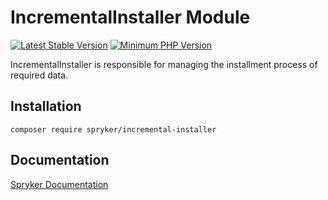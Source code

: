 # IncrementalInstaller Module
[![Latest Stable Version](https://poser.pugx.org/spryker/incremental-installer/v/stable.svg)](https://packagist.org/packages/spryker/incremental-installer)
[![Minimum PHP Version](https://img.shields.io/badge/php-%3E%3D%208.2-8892BF.svg)](https://php.net/)

IncrementalInstaller is responsible for managing the installment process of required data.

## Installation

```
composer require spryker/incremental-installer
```

## Documentation

[Spryker Documentation](https://docs.spryker.com)
